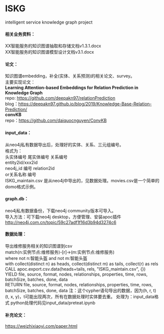 # ISKG
intelligent service knowledge graph project

#### 相关业务资料：
XX智能服务的知识图谱抽取和存储文档v1.3.1.docx  
XX智能服务的知识图谱模型设计文档v3.1.docx

#### 论文： 
知识图谱embedding，补全(实体、关系预测)的相关论文、survey。   
主要实现论文：   
**Learning Attention-based Embeddings for Relation Prediction in Knowledge Graph**   
repo: https://github.com/deepakn97/relationPrediction   
blog：https://deepakn97.github.io/blog/2019/Knowledge-Base-Relation-Prediction/   
**convKB**   
repo：https://github.com/daiquocnguyen/ConvKB

#### input_data：  
从neo4j私有数据导出后，处理好的实体、关系、三元组编号。   
格式为：   
头实体编号 尾实体编号 关系编号   
entity2id/xxx2id   
neo4j_id 编号 relation2id  
or关系名称 编号   
ISKG_maintain.csv 是从neo4j中导出的，见数据处理。movies.csv是一个简单的domo格式示例。

#### graph.db：   
neo4j私有数据备份，下载neo4j community版本可导入。   
导入方法：可下载neo4j desktop，方便管理、安装apoc插件 http://neo4j.com.cn/topic/59c27adf1f16d3b94d3274c6

#### 数据处理：   
导出维修服务相关的知识图谱到csv  
match(n:实例节点:维修服务)-[r]->(m:实例节点:维修服务)   
where not n:智能头盔 and not m:智能头盔   
with collect(distinct n) as heads, collect(distinct m) as tails, collect(r) as rels   
CALL apoc.export.csv.data(heads+tails, rels, "ISKG_maintain.csv", {})   
YIELD file, source, format, nodes, relationships, properties, time, rows, batchSize, batches, done, data   
RETURN file, source, format, nodes, relationships, properties, time, rows, batchSize, batches, done, data 注：这个cypher语句导出的数据，因为(h, r, t) (t, x, y)，t可能出现两次，所有在数据处理时实体要去重。 处理为：input_data格式 python处理代码见input_data/preteat.ipynb

#### 补充论文：   
https://weizhixiaoyi.com/paper.html
